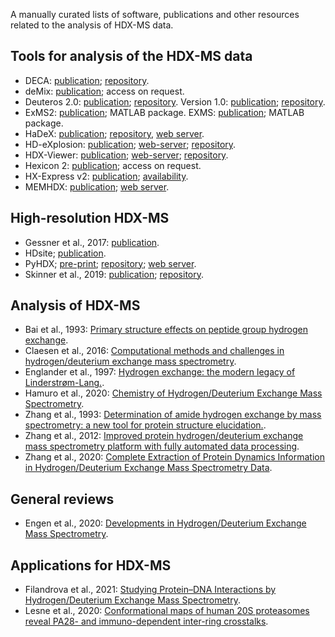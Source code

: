 A manually curated lists of software, publications and other resources related to the analysis of HDX-MS data.

## Tools for analysis of the HDX-MS data

 - DECA: [publication](https://doi.org/10.1074/mcp.TIR119.001731); [repository](https://github.com/komiveslab/DECA).
 - deMix: [publication](https://doi.org/10.1038/s41598-019-39512-8); access on request.
 - Deuteros 2.0: [publication](https://doi.org/10.1093/bioinformatics/btaa677); [repository](https://github.com/andymlau/Deuteros_2.0). Version 1.0: [publication](https://doi.org/10.1093/bioinformatics/btz022); [repository](https://github.com/andymlau/Deuteros).
 - ExMS2: [publication](https://doi.org/10.1021/acs.analchem.9b01682); MATLAB package.
 EXMS: [publication](https://doi.org/10.1007/s13361-011-0236-3); MATLAB package.
 - HaDeX: [publication](https://doi.org/10.1093/bioinformatics/btaa587); [repository](https://github.com/hadexversum/HaDeX), [web server](https://hadex.mslab-ibb.pl/).
 - HD-eXplosion: [publication](https://doi.org/10.1093/bioinformatics/btaa892); [web-server](http://hd-explosion.utdallas.edu/); [repository](https://github.com/HD-Explosion).
 - HDX-Viewer: [publication](https://doi.org/10.1093/bioinformatics/btz550); [web-server](https://masstools.ipbs.fr/hdx-viewer); [repository](https://github.com/david-bouyssie/hdx-viewer).
 - Hexicon 2: [publication](https://dx.doi.org/10.1007%2Fs13361-014-0850-y); access on request.
 - HX-Express v2: [publication](https://dx.doi.org/10.1007%2Fs13361-013-0727-5); [availability](https://www.hxms.com/HXExpress/).
 - MEMHDX: [publication](https://doi.org/10.1093/bioinformatics/btw420); [web server](http://memhdx.c3bi.pasteur.fr/).
 
## High-resolution HDX-MS

 - Gessner et al., 2017: [publication](https://doi.org/10.1038/s41598-017-03922-3).
 - HDsite; [publication](https://doi.org/10.1073/pnas.1315532110).
 - PyHDX; [pre-print](https://doi.org/10.1101/2020.09.30.320887); [repository](https://github.com/Jhsmit/PyHDX); [web server](http://pyhdx.jhsmit.org/main).
 - Skinner et al., 2019: [publication](https://doi.org/10.1016/j.bpj.2019.02.024); [repository](https://github.com/skinnersp/exPfact).


## Analysis of HDX-MS

 - Bai et al., 1993: [Primary structure effects on peptide group hydrogen exchange](https://doi.org/10.1002/prot.340170110).
 - Claesen et al., 2016: [Computational methods and challenges in hydrogen/deuterium exchange mass spectrometry](https://doi.org/10.1002/mas.21519).
 - Englander et al., 1997: [Hydrogen exchange: the modern legacy of Linderstrøm-Lang.](https://doi.org/10.1002/pro.5560060517).
 - Hamuro et al., 2020: [Chemistry of Hydrogen/Deuterium Exchange Mass Spectrometry](https://doi.org/10.1021/jasms.0c00260).
 - Zhang et al., 1993: [Determination of amide hydrogen exchange by mass spectrometry: a new tool for protein structure elucidation.](https://doi.org/10.1002/pro.5560020404).
 - Zhang et al., 2012: [Improved protein hydrogen/deuterium exchange mass spectrometry platform with fully automated data processing](https://doi.org/10.1021/ac300535r).
 - Zhang et al., 2020: [Complete Extraction of Protein Dynamics Information in Hydrogen/Deuterium Exchange Mass Spectrometry Data](https://doi.org/10.1021/acs.analchem.9b05724).


## General reviews

 - Engen et al., 2020: [Developments in Hydrogen/Deuterium Exchange Mass Spectrometry](https://doi.org/10.1021/acs.analchem.0c04281).

## Applications for HDX-MS

 - Filandrova et al., 2021: [Studying Protein–DNA Interactions by Hydrogen/Deuterium Exchange Mass Spectrometry](https://doi.org/10.1007/978-1-0716-1126-5_11).
 - Lesne et al., 2020: [Conformational maps of human 20S proteasomes reveal PA28- and immuno-dependent inter-ring crosstalks](https://doi.org/10.1038/s41467-020-19934-z). 
 
